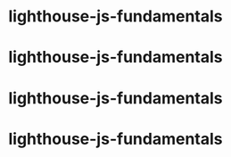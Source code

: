 # lighthouse-js-fundamentals
# lighthouse-js-fundamentals
# lighthouse-js-fundamentals
# lighthouse-js-fundamentals
